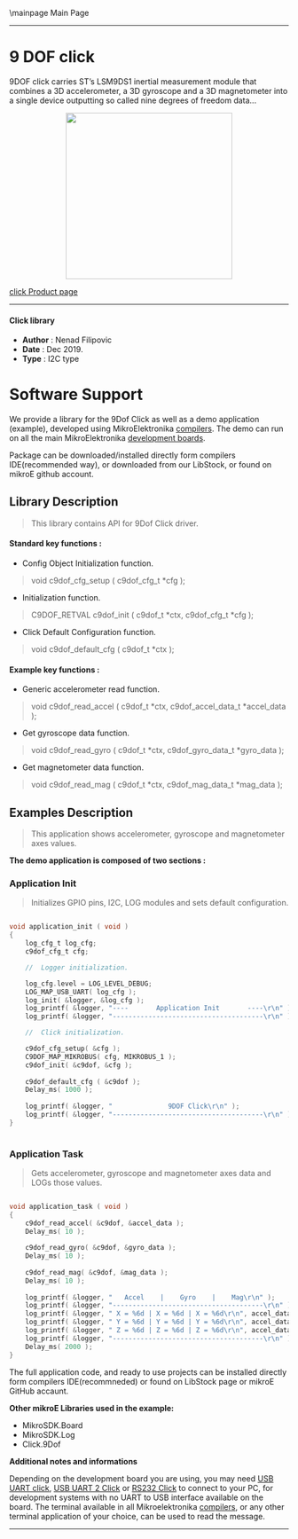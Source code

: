 \mainpage Main Page
 
 

---
# 9 DOF click

9DOF click carries ST’s LSM9DS1 inertial measurement module that combines a 3D accelerometer, a 3D gyroscope and a 3D magnetometer into a single device outputting so called nine degrees of freedom data...

<p align="center">
  <img src="https://download.mikroe.com/images/click_for_ide/9dof_click.png" height=300px>
</p>

[click Product page](https://www.mikroe.com/9dof-click)

---


#### Click library 

- **Author**        : Nenad Filipovic
- **Date**          : Dec 2019.
- **Type**          : I2C type


# Software Support

We provide a library for the 9Dof Click 
as well as a demo application (example), developed using MikroElektronika 
[compilers](https://shop.mikroe.com/compilers). 
The demo can run on all the main MikroElektronika [development boards](https://shop.mikroe.com/development-boards).

Package can be downloaded/installed directly form compilers IDE(recommended way), or downloaded from our LibStock, or found on mikroE github account. 

## Library Description

> This library contains API for 9Dof Click driver.

#### Standard key functions :

- Config Object Initialization function.
> void c9dof_cfg_setup ( c9dof_cfg_t *cfg ); 
 
- Initialization function.
> C9DOF_RETVAL c9dof_init ( c9dof_t *ctx, c9dof_cfg_t *cfg );

- Click Default Configuration function.
> void c9dof_default_cfg ( c9dof_t *ctx );


#### Example key functions :

- Generic accelerometer read function.
> void c9dof_read_accel ( c9dof_t *ctx, c9dof_accel_data_t *accel_data );
 
- Get gyroscope data function.
> void c9dof_read_gyro ( c9dof_t *ctx, c9dof_gyro_data_t *gyro_data );

- Get magnetometer data function.
> void c9dof_read_mag ( c9dof_t *ctx, c9dof_mag_data_t *mag_data );

## Examples Description

> 
> This application shows accelerometer, gyroscope
> and magnetometer axes values.
> 

**The demo application is composed of two sections :**

### Application Init 

>
> Initializes GPIO pins, I2C, LOG modules and
> sets default configuration.
> 

```c

void application_init ( void )
{
    log_cfg_t log_cfg;
    c9dof_cfg_t cfg;

    //  Logger initialization.

    log_cfg.level = LOG_LEVEL_DEBUG;
    LOG_MAP_USB_UART( log_cfg );
    log_init( &logger, &log_cfg );
    log_printf( &logger, "----       Application Init       ----\r\n" );
    log_printf( &logger, "--------------------------------------\r\n" );

    //  Click initialization.

    c9dof_cfg_setup( &cfg );
    C9DOF_MAP_MIKROBUS( cfg, MIKROBUS_1 );
    c9dof_init( &c9dof, &cfg );
    
    c9dof_default_cfg ( &c9dof );
    Delay_ms( 1000 );
    
    log_printf( &logger, "              9DOF Click\r\n" );
    log_printf( &logger, "--------------------------------------\r\n" );
}
  
```

### Application Task

>
> Gets accelerometer, gyroscope
> and magnetometer axes data and LOGs those values.
> 

```c

void application_task ( void )
{
    c9dof_read_accel( &c9dof, &accel_data );
    Delay_ms( 10 );
    
    c9dof_read_gyro( &c9dof, &gyro_data );
    Delay_ms( 10 );
    
    c9dof_read_mag( &c9dof, &mag_data );
    Delay_ms( 10 );
    
    log_printf( &logger, "   Accel    |    Gyro    |    Mag\r\n" );
    log_printf( &logger, "--------------------------------------\r\n" );
    log_printf( &logger, " X = %6d | X = %6d | X = %6d\r\n", accel_data.x, gyro_data.x, mag_data.x );
    log_printf( &logger, " Y = %6d | Y = %6d | Y = %6d\r\n", accel_data.y, gyro_data.y, mag_data.y );
    log_printf( &logger, " Z = %6d | Z = %6d | Z = %6d\r\n", accel_data.z, gyro_data.z, mag_data.z );
    log_printf( &logger, "--------------------------------------\r\n" );
    Delay_ms( 2000 );
}  

```

The full application code, and ready to use projects can be  installed directly form compilers IDE(recommneded) or found on LibStock page or mikroE GitHub accaunt.

**Other mikroE Libraries used in the example:** 

- MikroSDK.Board
- MikroSDK.Log
- Click.9Dof

**Additional notes and informations**

Depending on the development board you are using, you may need 
[USB UART click](https://shop.mikroe.com/usb-uart-click), 
[USB UART 2 Click](https://shop.mikroe.com/usb-uart-2-click) or 
[RS232 Click](https://shop.mikroe.com/rs232-click) to connect to your PC, for 
development systems with no UART to USB interface available on the board. The 
terminal available in all Mikroelektronika 
[compilers](https://shop.mikroe.com/compilers), or any other terminal application 
of your choice, can be used to read the message.



---
